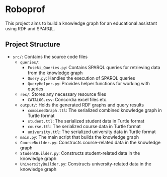 # Roboprof

This project aims to build a knowledge graph for an educational assistant using RDF and SPARQL.

## Project Structure

- `src/`: Contains the source code files
  - `queries/`:
    - `Fuseki_Queries.py`: Contains SPARQL queries for retrieving data from the knowledge graph
    - `Query.py`: Handles the execution of SPARQL queries
    - `QueryHelper.py`: Provides helper functions for working with queries
  - `res/`: Stores any necessary resource files
    - `CATALOG.csv`: Concordia excel files etc.
  - `output/`: Holds the generated RDF graphs and query results
    - `combinedGraph.ttl`: The serialized combined knowledge graph in Turtle format
    - `student.ttl`: The serialized student data in Turtle format
    - `course.ttl`: The serialized course data in Turtle format
    - `university.ttl`: The serialized university data in Turtle format
  - `main.py`: The main script that builds the knowledge graph
  - `CourseBuilder.py`: Constructs course-related data in the knowledge graph
  - `StudentBuilder.py`: Constructs student-related data in the knowledge graph
  - `UniversityBuilder.py`: Constructs university-related data in the knowledge graph
